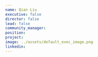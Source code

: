 ```yaml
---
name: Qian Liu
executive: false
director: false
lead: false
community_manager:   
position:  
project:  
image: ../assets/default_exec_image.png
linkedin: 
---
```

